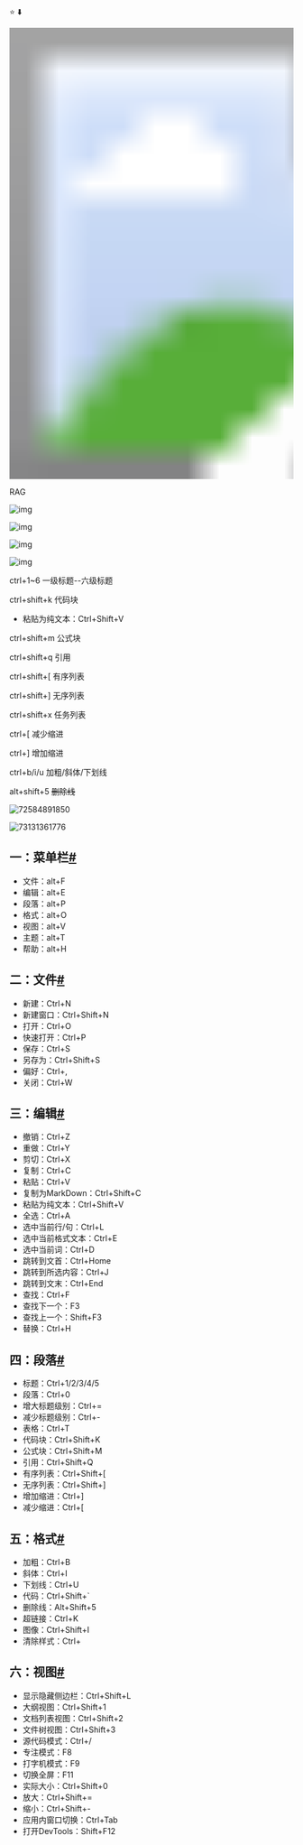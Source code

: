 ⭐ :arrow_down:

<img src="assets/17263.png" style="zoom:50"/>

<a name ="RAG">RAG</a>

![img](https://pic1.zhimg.com/v2-e1bcaae080a57fa51bfdc81b9af18546_r.jpg)

![img](https://pica.zhimg.com/v2-3a9ed0ce22adbd6ddd7fba6868f2d22c_r.jpg)

![img](https://pica.zhimg.com/v2-a62ff8bf9ffcad951c75db041f8dac98_r.jpg)

![img](https://pic1.zhimg.com/v2-e027cdaafb751ca8e577a5392203497a_r.jpg)

ctrl+1~6   一级标题--六级标题

ctrl+shift+k    代码块

- 粘贴为纯文本：Ctrl+Shift+V

ctrl+shift+m   公式块

ctrl+shift+q   引用

ctrl+shift+[   有序列表

ctrl+shift+]   无序列表

ctrl+shift+x   任务列表

ctrl+[   减少缩进

ctrl+]   增加缩进

ctrl+b/i/u    加粗/斜体/下划线

alt+shift+5   ~~删除线~~

![72584891850](assets/1725848918502.png)

![73131361776](assets/1731313617760.png)



## 一：菜单栏[#](https://www.cnblogs.com/keep--fighting/p/17800701.html#%E4%B8%80%EF%BC%9A%E8%8F%9C%E5%8D%95%E6%A0%8F)

- 文件：alt+F
- 编辑：alt+E
- 段落：alt+P
- 格式：alt+O
- 视图：alt+V
- 主题：alt+T
- 帮助：alt+H

## 二：文件[#](https://www.cnblogs.com/keep--fighting/p/17800701.html#%E4%BA%8C%EF%BC%9A%E6%96%87%E4%BB%B6)

- 新建：Ctrl+N
- 新建窗口：Ctrl+Shift+N
- 打开：Ctrl+O
- 快速打开：Ctrl+P
- 保存：Ctrl+S
- 另存为：Ctrl+Shift+S
- 偏好：Ctrl+,
- 关闭：Ctrl+W

## 三：编辑[#](https://www.cnblogs.com/keep--fighting/p/17800701.html#%E4%B8%89%EF%BC%9A%E7%BC%96%E8%BE%91)

- 撤销：Ctrl+Z
- 重做：Ctrl+Y
- 剪切：Ctrl+X
- 复制：Ctrl+C
- 粘贴：Ctrl+V
- 复制为MarkDown：Ctrl+Shift+C
- 粘贴为纯文本：Ctrl+Shift+V
- 全选：Ctrl+A
- 选中当前行/句：Ctrl+L
- 选中当前格式文本：Ctrl+E
- 选中当前词：Ctrl+D
- 跳转到文首：Ctrl+Home
- 跳转到所选内容：Ctrl+J
- 跳转到文末：Ctrl+End
- 查找：Ctrl+F
- 查找下一个：F3
- 查找上一个：Shift+F3
- 替换：Ctrl+H

## 四：段落[#](https://www.cnblogs.com/keep--fighting/p/17800701.html#%E5%9B%9B%EF%BC%9A%E6%AE%B5%E8%90%BD)

- 标题：Ctrl+1/2/3/4/5
- 段落：Ctrl+0
- 增大标题级别：Ctrl+=
- 减少标题级别：Ctrl+-
- 表格：Ctrl+T
- 代码块：Ctrl+Shift+K
- 公式块：Ctrl+Shift+M
- 引用：Ctrl+Shift+Q
- 有序列表：Ctrl+Shift+[
- 无序列表：Ctrl+Shift+]
- 增加缩进：Ctrl+]
- 减少缩进：Ctrl+[

## 五：格式[#](https://www.cnblogs.com/keep--fighting/p/17800701.html#%E4%BA%94%EF%BC%9A%E6%A0%BC%E5%BC%8F)

- 加粗：Ctrl+B
- 斜体：Ctrl+I
- 下划线：Ctrl+U
- 代码：Ctrl+Shift+`
- 删除线：Alt+Shift+5
- 超链接：Ctrl+K
- 图像：Ctrl+Shift+I
- 清除样式：Ctrl+

## 六：视图[#](https://www.cnblogs.com/keep--fighting/p/17800701.html#%E5%85%AD%EF%BC%9A%E8%A7%86%E5%9B%BE)

- 显示隐藏侧边栏：Ctrl+Shift+L
- 大纲视图：Ctrl+Shift+1
- 文档列表视图：Ctrl+Shift+2
- 文件树视图：Ctrl+Shift+3
- 源代码模式：Ctrl+/
- 专注模式：F8
- 打字机模式：F9
- 切换全屏：F11
- 实际大小：Ctrl+Shift+0
- 放大：Ctrl+Shift+=
- 缩小：Ctrl+Shift+-
- 应用内窗口切换：Ctrl+Tab
- 打开DevTools：Shift+F12